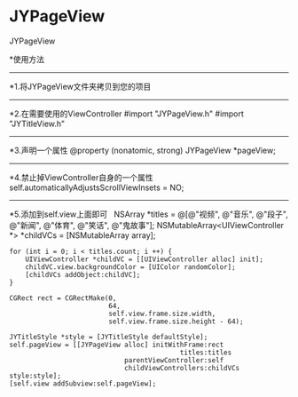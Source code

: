 # JYPageView
JYPageView

*使用方法
- - - 
*1.将JYPageView文件夹拷贝到您的项目
- - - 
*2.在需要使用的ViewController 
     #import "JYPageView.h"
     #import "JYTitleView.h"
 - - - 
*3.声明一个属性
    @property (nonatomic, strong) JYPageView *pageView;
 - - - 
*4.禁止掉ViewController自身的一个属性
   self.automaticallyAdjustsScrollViewInsets = NO;
- - - 
*5.添加到self.view上面即可
    NSArray *titles = @[@"视频", @"音乐", @"段子", @"新闻", @"体育", @"笑话", @"鬼故事"];
    NSMutableArray<UIViewController *> *childVCs = [NSMutableArray array];
    
    for (int i = 0; i < titles.count; i ++) {
        UIViewController *childVC = [[UIViewController alloc] init];
        childVC.view.backgroundColor = [UIColor randomColor];
        [childVCs addObject:childVC];
    }
    
    CGRect rect = CGRectMake(0,
                             64,
                             self.view.frame.size.width,
                             self.view.frame.size.height - 64);
    
    JYTitleStyle *style = [JYTitleStyle defaultStyle];
    self.pageView = [[JYPageView alloc] initWithFrame:rect
                                               titles:titles
                                 parentViewController:self
                                 childViewControllers:childVCs style:style];
    [self.view addSubview:self.pageView];
